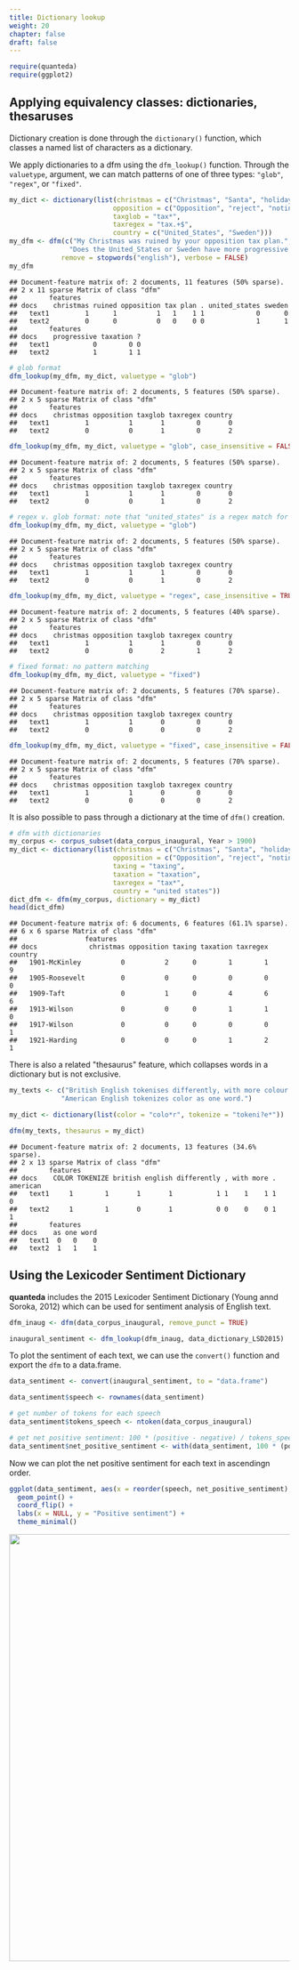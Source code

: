 ```yaml
---
title: Dictionary lookup
weight: 20
chapter: false
draft: false
---
```



```r
require(quanteda)
require(ggplot2)
```


## Applying equivalency classes: dictionaries, thesaruses

Dictionary creation is done through the `dictionary()` function, which classes a named list of characters as a dictionary.

We apply dictionaries to a dfm using the `dfm_lookup()` function.  Through the `valuetype`, argument, we can match patterns of one of three types: `"glob"`, `"regex"`, or `"fixed"`.

```r
my_dict <- dictionary(list(christmas = c("Christmas", "Santa", "holiday"),
                          opposition = c("Opposition", "reject", "notincorpus"),
                          taxglob = "tax*",
                          taxregex = "tax.+$",
                          country = c("United_States", "Sweden")))
my_dfm <- dfm(c("My Christmas was ruined by your opposition tax plan.",
               "Does the United_States or Sweden have more progressive taxation?"),
             remove = stopwords("english"), verbose = FALSE)
my_dfm
```

```
## Document-feature matrix of: 2 documents, 11 features (50% sparse).
## 2 x 11 sparse Matrix of class "dfm"
##        features
## docs    christmas ruined opposition tax plan . united_states sweden
##   text1         1      1          1   1    1 1             0      0
##   text2         0      0          0   0    0 0             1      1
##        features
## docs    progressive taxation ?
##   text1           0        0 0
##   text2           1        1 1
```

```r
# glob format
dfm_lookup(my_dfm, my_dict, valuetype = "glob")
```

```
## Document-feature matrix of: 2 documents, 5 features (50% sparse).
## 2 x 5 sparse Matrix of class "dfm"
##        features
## docs    christmas opposition taxglob taxregex country
##   text1         1          1       1        0       0
##   text2         0          0       1        0       2
```

```r
dfm_lookup(my_dfm, my_dict, valuetype = "glob", case_insensitive = FALSE)
```

```
## Document-feature matrix of: 2 documents, 5 features (50% sparse).
## 2 x 5 sparse Matrix of class "dfm"
##        features
## docs    christmas opposition taxglob taxregex country
##   text1         1          1       1        0       0
##   text2         0          0       1        0       2
```

```r
# regex v. glob format: note that "united_states" is a regex match for "tax*"
dfm_lookup(my_dfm, my_dict, valuetype = "glob")
```

```
## Document-feature matrix of: 2 documents, 5 features (50% sparse).
## 2 x 5 sparse Matrix of class "dfm"
##        features
## docs    christmas opposition taxglob taxregex country
##   text1         1          1       1        0       0
##   text2         0          0       1        0       2
```

```r
dfm_lookup(my_dfm, my_dict, valuetype = "regex", case_insensitive = TRUE)
```

```
## Document-feature matrix of: 2 documents, 5 features (40% sparse).
## 2 x 5 sparse Matrix of class "dfm"
##        features
## docs    christmas opposition taxglob taxregex country
##   text1         1          1       1        0       0
##   text2         0          0       2        1       2
```

```r
# fixed format: no pattern matching
dfm_lookup(my_dfm, my_dict, valuetype = "fixed")
```

```
## Document-feature matrix of: 2 documents, 5 features (70% sparse).
## 2 x 5 sparse Matrix of class "dfm"
##        features
## docs    christmas opposition taxglob taxregex country
##   text1         1          1       0        0       0
##   text2         0          0       0        0       2
```

```r
dfm_lookup(my_dfm, my_dict, valuetype = "fixed", case_insensitive = FALSE)
```

```
## Document-feature matrix of: 2 documents, 5 features (70% sparse).
## 2 x 5 sparse Matrix of class "dfm"
##        features
## docs    christmas opposition taxglob taxregex country
##   text1         1          1       0        0       0
##   text2         0          0       0        0       2
```

It is also possible to pass through a dictionary at the time of `dfm()` creation.

```r
# dfm with dictionaries
my_corpus <- corpus_subset(data_corpus_inaugural, Year > 1900)
my_dict <- dictionary(list(christmas = c("Christmas", "Santa", "holiday"),
                          opposition = c("Opposition", "reject", "notincorpus"),
                          taxing = "taxing",
                          taxation = "taxation",
                          taxregex = "tax*",
                          country = "united states"))
dict_dfm <- dfm(my_corpus, dictionary = my_dict)
head(dict_dfm)
```

```
## Document-feature matrix of: 6 documents, 6 features (61.1% sparse).
## 6 x 6 sparse Matrix of class "dfm"
##                 features
## docs             christmas opposition taxing taxation taxregex country
##   1901-McKinley          0          2      0        1        1       9
##   1905-Roosevelt         0          0      0        0        0       0
##   1909-Taft              0          1      0        4        6       6
##   1913-Wilson            0          0      0        1        1       0
##   1917-Wilson            0          0      0        0        0       1
##   1921-Harding           0          0      0        1        2       1
```

There is also a related "thesaurus" feature, which collapses words in a dictionary but is not exclusive.

```r
my_texts <- c("British English tokenises differently, with more colour.",
             "American English tokenizes color as one word.")

my_dict <- dictionary(list(color = "colo*r", tokenize = "tokeni?e*"))

dfm(my_texts, thesaurus = my_dict)
```

```
## Document-feature matrix of: 2 documents, 13 features (34.6% sparse).
## 2 x 13 sparse Matrix of class "dfm"
##        features
## docs    COLOR TOKENIZE british english differently , with more . american
##   text1     1        1       1       1           1 1    1    1 1        0
##   text2     1        1       0       1           0 0    0    0 1        1
##        features
## docs    as one word
##   text1  0   0    0
##   text2  1   1    1
```


## Using the Lexicoder Sentiment Dictionary

**quanteda** includes the 2015 Lexicoder Sentiment Dictionary (Young annd Soroka, 2012) which can be used for sentiment analysis of English text. 


```r
dfm_inaug <- dfm(data_corpus_inaugural, remove_punct = TRUE)

inaugural_sentiment <- dfm_lookup(dfm_inaug, data_dictionary_LSD2015)
```

To plot the sentiment of each text, we can use the `convert()` function and export the `dfm` to a data.frame.


```r
data_sentiment <- convert(inaugural_sentiment, to = "data.frame")

data_sentiment$speech <- rownames(data_sentiment)

# get number of tokens for each speech
data_sentiment$tokens_speech <- ntoken(data_corpus_inaugural)

# get net positive sentiment: 100 * (positive - negative) / tokens_speech)
data_sentiment$net_positive_sentiment <- with(data_sentiment, 100 * (positive - negative) / tokens_speech)
```

Now we can plot the net positive sentiment for each text in ascendingn order.


```r
ggplot(data_sentiment, aes(x = reorder(speech, net_positive_sentiment), y = net_positive_sentiment)) +
  geom_point() + 
  coord_flip() +
  labs(x = NULL, y = "Positive sentiment") +
  theme_minimal()
```

<img src="/basic-operations/dfm/dfm_lookup_files/figure-html/unnamed-chunk-7-1.svg" width="768" />
